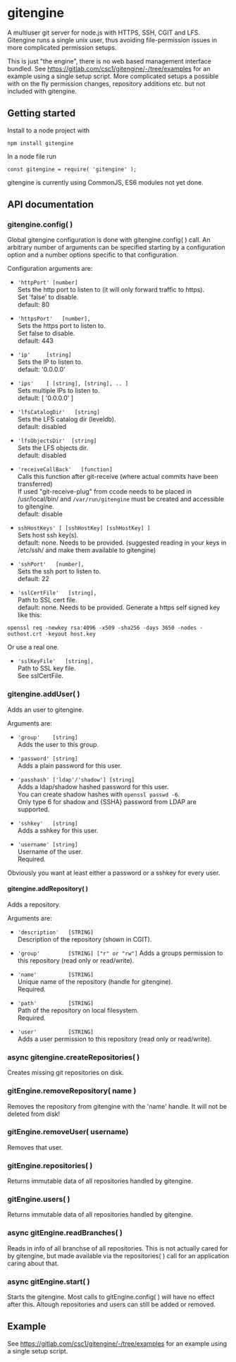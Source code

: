# gitengine

A multiuser git server for node.js with HTTPS, SSH, CGIT and LFS.
Gitengine runs a single unix user, thus avoiding file-permission issues in more complicated permission setups.

This is just "the engine", there is no web based management interface bundled.
See https://gitlab.com/csc1/gitengine/-/tree/examples for an example using a single setup script.
More complicated setups a possible with on the fly permission changes, repository additions etc. but not included with gitengine.

## Getting started

Install to a node project with
```
npm install gitengine
```

In a node file run
```
const gitengine = require( 'gitengine' );
```
gitengine is currently using CommonJS, ES6 modules not yet done.

## API documentation

### gitengine.config( )

Global gitengine configuration is done with gitengine.config( ) call.
An arbitrary number of arguments can be specified starting by a configuration option and a number options specific to that configuration.

Configuration arguments are:

- ```'httpPort' [number]```  
Sets the http port to listen to (it will only forward traffic to https).  
Set 'false' to disable.  
default: 80

- ```'httpsPort'   [number],```   
Sets the https port to listen to.  
Set false to disable.  
default: 443

- ```'ip'     [string]```  
Sets the IP to listen to.  
default: '0.0.0.0'  

- ```'ips'    [ [string], [string], .. ]```  
Sets multiple IPs to listen to.  
default: [ '0.0.0.0' ]  

- ```'lfsCatalogDir'   [string]```  
Sets the LFS catalog dir (leveldb).  
default: disabled

- ```'lfsObjectsDir'  [string]```  
Sets the LFS objects dir.  
default: disabled

- ```'receiveCallBack'   [function]```  
Calls this function after git-receive (where actual commits have been transferred)  
If used "git-receive-plug" from ccode needs to be placed in /usr/local/bin/ and
```/var/run/gitengine``` must be created and accessible to gitengine.  
default: disable

- ```sshHostKeys' [ [sshHostKey] [sshHostKey] ]```  
Sets host ssh key(s).  
default: none. Needs to be provided. (suggested reading in your keys in /etc/ssh/ and make them available to gitengine)

- ```'sshPort'   [number],```  
Sets the ssh port to listen to.  
default: 22

- ```'sslCertFile'   [string],```  
Path to SSL cert file.  
default: none. Needs to be provided. 
Generate a https self signed key like this:  
```
openssl req -newkey rsa:4096 -x509 -sha256 -days 3650 -nodes -outhost.crt -keyout host.key
```
Or use a real one.

- ```'sslKeyFile'   [string],```  
Path to SSL key file.  
See sslCertFile.

### gitengine.addUser( )

Adds an user to gitengine.

Arguments are:

- ```'group'    [string]```  
Adds the user to this group.

- ```'password' [string]```  
Adds a plain password for this user.

- ```'passhash' ['ldap'/'shadow'] [string]```  
Adds a ldap/shadow hashed password for this user.  
You can create shadow hashes with ```openssl passwd -6```.  
Only type 6 for shadow and {SSHA} password from LDAP are supported.

- ```'sshkey'   [string]```  
Adds a sshkey for this user.

- ```'username' [string]```  
Username of the user.  
Required.

Obviously you want at least either a password or a sshkey for every user.

#### gitengine.addRepository( )

Adds a repository.

Arguments are:

- ```'description'   [STRING]```  
Description of the repository (shown in CGIT).

- ```'group'         [STRING] ["r" or "rw"]``` 
Adds a groups permission to this repository (read only or read/write).

- ```'name'          [STRING]```  
Unique name of the repository (handle for gitengine).  
Required.

- ```'path'          [STRING]```  
Path of the repository on local filesystem.  
Required.

- ```'user'          [STRING]```  
Adds a user permission to this repository (read only or read/write).

### async gitengine.createRepositories( )

Creates missing git repositories on disk.

### gitEngine.removeRepository( name )

Removes the repository from gitengine with the 'name' handle.
It will not be deleted from disk!

### gitEngine.removeUser( username)

Removes that user.

### gitEngine.repositories( )

Returns immutable data of all repositories handled by gitengine.

### gitEngine.users( )

Returns immutable data of all repositories handled by gitengine.

### async gitEngine.readBranches( )

Reads in info of all branchse of all repositories.
This is not actually cared for by gitengine, but made available via the repositories( ) call
for an application caring about that.

### async gitEngine.start( )

Starts the gitengine. Most calls to gitEngine.config( ) will have no effect after this.
Altough repositories and users can still be added or removed.

## Example

See https://gitlab.com/csc1/gitengine/-/tree/examples for an example using a single setup script.
